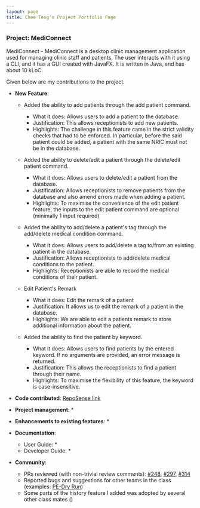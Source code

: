 ```yaml
---
layout: page
title: Chee Teng's Project Portfolio Page
---
```


### Project: MediConnect

MediConnect - MediConnect is a desktop clinic management application used for managing clinic staff and patients. The user interacts with it using a CLI, and it has a GUI created with JavaFX. It is written in Java, and has about 10 kLoC.

Given below are my contributions to the project.

* **New Feature**:
  * Added the ability to add patients through the add patient command.
    * What it does: Allows users to add a patient to the database.
    * Justification: This allows receptionists to add new patients.
    * Highlights: The challenge in this feature came in the strict validity checks that had to be enforced. In particular, before the said patient could be added, a patient with the same NRIC must not be in the database.

  * Added the ability to delete/edit a patient through the delete/edit patient command.
    * What it does: Allows users to delete/edit a patient from the database.
    * Justification: Allows receptionists to remove patients from the database and also amend errors made when adding a patient.
    * Highlights: To maximise the convenience of the edit patient feature, the inputs to the edit patient command are optional (minimally 1 input required)

  * Added the ability to add/delete a patient's tag through the add/delete medical condition command.
    * What it does: Allows users to add/delete a tag to/from an existing patient in the database.
    * Justification: Allows receptionists to add/delete medical conditions to the patient.
    * Highlights: Receptionists are able to record the medical conditions of their patient.

  * Edit Patient's Remark
    * What it does: Edit the remark of a patient
    * Justification: It allows us to edit the remark of a patient in the database.
    * Highlights: We are able to edit a patients remark to store additional information about the patient.


  * Added the ability to find the patient by keyword.
    * What it does: Allows users to find patients by the entered keyword. If no arguments are provided, an error message is returned.
    * Justification: This allows the receptionists to find a patient through their name.
    * Highlights: To maximise the flexibility of this feature, the keyword is case-insensitive.

* **Code contributed**: [RepoSense link](https://nus-cs2103-ay2324s1.github.io/tp-dashboard/?search=cheeggered&breakdown=true)

* **Project management**:
  * 

* **Enhancements to existing features**:
  * 

* **Documentation**:
  * User Guide:
    * 
  * Developer Guide:
    * 

* **Community**:
  * PRs reviewed (with non-trivial review comments): [#248](https://github.com/AY2324S1-CS2103T-T08-1/tp/pull/248), [#297](https://github.com/AY2324S1-CS2103T-T08-1/tp/pull/297), [#314](https://github.com/AY2324S1-CS2103T-T08-1/tp/pull/314)
  * Reported bugs and suggestions for other teams in the class (examples: [PE-Dry Run](https://github.com/cheeggered/ped))
  * Some parts of the history feature I added was adopted by several other class mates ([]())
